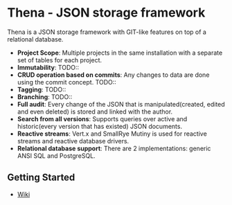 # Thena - JSON storage framework

Thena is a JSON storage framework with GIT-like features on top of a relational database.
* **Project Scope**: 
Multiple projects in the same installation with a separate set of tables for each project.
* **Immutability**: 
TODO::
* **CRUD operation based on commits**: 
Any changes to data are done using the commit concept. TODO::
* **Tagging**: 
TODO::
* **Branching**: 
TODO::
* **Full audit**:
Every change of the JSON that is manipulated(created, edited and even deleted) is stored and linked with the author.
* **Search from all versions**:
Supports queries over active and historic(every version that has existed) JSON documents.
* **Reactive streams**:
Vert.x and SmallRye Mutiny is used for reactive streams and reactive database drivers.
* **Relational database support**:
There are 2 implementations: generic ANSI SQL and PostgreSQL.


## Getting Started

* [Wiki](https://github.com/the-wrench-io/thena-parent/wiki)